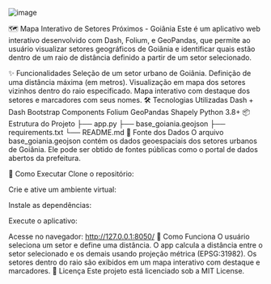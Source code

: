 ![image](https://github.com/user-attachments/assets/641c828b-a55f-4995-9bc8-820f9ac11441)

🗺️ Mapa Interativo de Setores Próximos - Goiânia
Este é um aplicativo web interativo desenvolvido com Dash, Folium, e GeoPandas, que permite ao usuário visualizar setores geográficos de Goiânia e identificar quais estão dentro de um raio de distância definido a partir de um setor selecionado.

✨ Funcionalidades
Seleção de um setor urbano de Goiânia.
Definição de uma distância máxima (em metros).
Visualização em mapa dos setores vizinhos dentro do raio especificado.
Mapa interativo com destaque dos setores e marcadores com seus nomes.
🛠️ Tecnologias Utilizadas
Dash + Dash Bootstrap Components
Folium
GeoPandas
Shapely
Python 3.8+
📦 Estrutura do Projeto
├── app.py
├── base_goiania.geojson
├── requirements.txt
└── README.md
📍 Fonte dos Dados
O arquivo base_goiania.geojson contém os dados geoespaciais dos setores urbanos de Goiânia. Ele pode ser obtido de fontes públicas como o portal de dados abertos da prefeitura.

🚀 Como Executar
Clone o repositório:

Crie e ative um ambiente virtual:

Instale as dependências:

Execute o aplicativo:

Acesse no navegador:
http://127.0.0.1:8050/
🧠 Como Funciona
O usuário seleciona um setor e define uma distância.
O app calcula a distância entre o setor selecionado e os demais usando projeção métrica (EPSG:31982).
Os setores dentro do raio são exibidos em um mapa interativo com destaque e marcadores.
📄 Licença
Este projeto está licenciado sob a MIT License.
